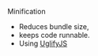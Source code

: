 Minification

 * Reduces bundle size,
 * keeps code runnable.
 * Using [UglifyJS](http://lisperator.net/uglifyjs/)
